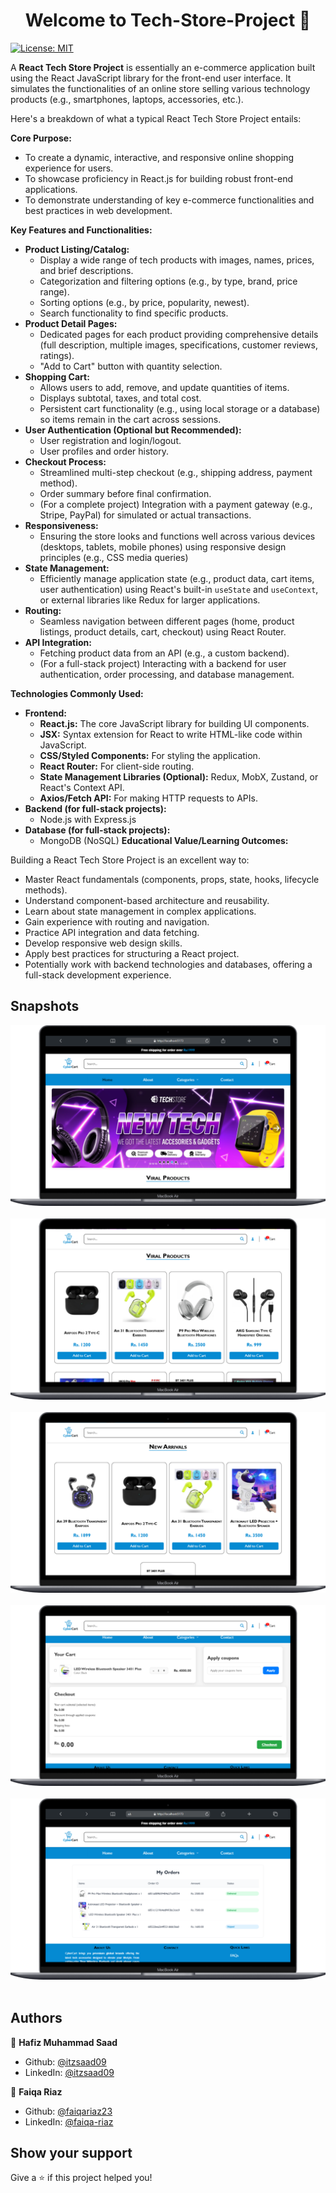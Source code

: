 <h1 align="center">Welcome to Tech-Store-Project 👋</h1>
<p>
  <a href="LISCENSE.md" target="_blank">
    <img alt="License: MIT" src="https://img.shields.io/badge/License-MIT-yellow.svg" />
  </a>
</p>

A **React Tech Store Project** is essentially an e-commerce application built using the React JavaScript library for the front-end user interface. It simulates the functionalities of an online store selling various technology products (e.g., smartphones, laptops, accessories, etc.).

Here's a breakdown of what a typical React Tech Store Project entails:

**Core Purpose:**

* To create a dynamic, interactive, and responsive online shopping experience for users.
* To showcase proficiency in React.js for building robust front-end applications.
* To demonstrate understanding of key e-commerce functionalities and best practices in web development.

**Key Features and Functionalities:**

* **Product Listing/Catalog:**
    * Display a wide range of tech products with images, names, prices, and brief descriptions.
    * Categorization and filtering options (e.g., by type, brand, price range).
    * Sorting options (e.g., by price, popularity, newest).
    * Search functionality to find specific products.
* **Product Detail Pages:**
    * Dedicated pages for each product providing comprehensive details (full description, multiple images, specifications, customer reviews, ratings).
    * "Add to Cart" button with quantity selection.
* **Shopping Cart:**
    * Allows users to add, remove, and update quantities of items.
    * Displays subtotal, taxes, and total cost.
    * Persistent cart functionality (e.g., using local storage or a database) so items remain in the cart across sessions.
* **User Authentication (Optional but Recommended):**
    * User registration and login/logout.
    * User profiles and order history.
* **Checkout Process:**
    * Streamlined multi-step checkout (e.g., shipping address, payment method).
    * Order summary before final confirmation.
    * (For a complete project) Integration with a payment gateway (e.g., Stripe, PayPal) for simulated or actual transactions.
* **Responsiveness:**
    * Ensuring the store looks and functions well across various devices (desktops, tablets, mobile phones) using responsive design principles (e.g., CSS media queries)
* **State Management:**
    * Efficiently manage application state (e.g., product data, cart items, user authentication) using React's built-in `useState` and `useContext`, or external libraries like Redux for larger applications.
* **Routing:**
    * Seamless navigation between different pages (home, product listings, product details, cart, checkout) using React Router.
* **API Integration:**
    * Fetching product data from an API (e.g., a custom backend).
    * (For a full-stack project) Interacting with a backend for user authentication, order processing, and database management.

**Technologies Commonly Used:**

* **Frontend:**
    * **React.js:** The core JavaScript library for building UI components.
    * **JSX:** Syntax extension for React to write HTML-like code within JavaScript.
    * **CSS/Styled Components:** For styling the application.
    * **React Router:** For client-side routing.
    * **State Management Libraries (Optional):** Redux, MobX, Zustand, or React's Context API.
    * **Axios/Fetch API:** For making HTTP requests to APIs.
* **Backend (for full-stack projects):**
    * Node.js with Express.js
* **Database (for full-stack projects):**
    * MongoDB (NoSQL)
**Educational Value/Learning Outcomes:**

Building a React Tech Store Project is an excellent way to:

* Master React fundamentals (components, props, state, hooks, lifecycle methods).
* Understand component-based architecture and reusability.
* Learn about state management in complex applications.
* Gain experience with routing and navigation.
* Practice API integration and data fetching.
* Develop responsive web design skills.
* Apply best practices for structuring a React project.
* Potentially work with backend technologies and databases, offering a full-stack development experience.

## Snapshots
![Home](https://github.com/itzsaad09/Tech-Store-Project/blob/e6441f866536055e1d35ab3d0d5190773b60a3b6/Macbook-Air-localhost.png)<br/><br/>
![Viral Products](https://github.com/itzsaad09/Tech-Store-Project/blob/e6441f866536055e1d35ab3d0d5190773b60a3b6/Macbook-Air-localhost%20(1).png)<br/><br/>
![New Arrivals](https://github.com/itzsaad09/Tech-Store-Project/blob/e6441f866536055e1d35ab3d0d5190773b60a3b6/Macbook-Air-localhost%20(2).png)<br/><br/>
![Checkout](https://github.com/itzsaad09/Tech-Store-Project/blob/e6441f866536055e1d35ab3d0d5190773b60a3b6/Macbook-Air-localhost%20(4).png)<br/><br/>
![Track Order](https://github.com/itzsaad09/Tech-Store-Project/blob/e6441f866536055e1d35ab3d0d5190773b60a3b6/Macbook-Air-localhost%20(5).png)<br/><br/>

## Authors

👤 **Hafiz Muhammad Saad**

* Github: [@itzsaad09](https://github.com/itzsaad09)
* LinkedIn: [@itzsaad09](https://linkedin.com/in/itzsaad09)


👤 **Faiqa Riaz**

* Github: [@faiqariaz23](https://github.com/faiqariaz23)
* LinkedIn: [@faiqa-riaz](https://www.linkedin.com/in/faiqa-riaz-9a9717300/)


## Show your support

Give a ⭐️ if this project helped you!
